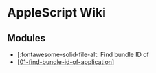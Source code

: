 AppleScript Wiki
===

Modules
---

- [:fontawesome-solid-file-alt: Find bundle ID of
- [[01-find-bundle-id-of-application]]

[//begin]: # "Autogenerated link references for markdown compatibility"
[01-find-bundle-id-of-application]: 01-find-bundle-id-of-application.md "Find bundle ID of application"
[//end]: # "Autogenerated link references"